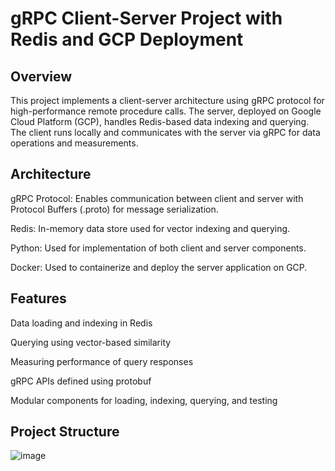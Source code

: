 # gRPC Client-Server Project with Redis and GCP Deployment

## **Overview**

This project implements a client-server architecture using gRPC protocol for high-performance remote procedure calls. The server, deployed on Google Cloud Platform (GCP), handles Redis-based data indexing and querying. The client runs locally and communicates with the server via gRPC for data operations and measurements.

## **Architecture**

gRPC Protocol: Enables communication between client and server with Protocol Buffers (.proto) for message serialization.

Redis: In-memory data store used for vector indexing and querying.

Python: Used for implementation of both client and server components.

Docker: Used to containerize and deploy the server application on GCP.

## **Features**
Data loading and indexing in Redis

Querying using vector-based similarity

Measuring performance of query responses

gRPC APIs defined using protobuf

Modular components for loading, indexing, querying, and testing

## **Project Structure**


![image](https://github.com/user-attachments/assets/1e2ad9ff-48eb-4273-be6e-7b368cbca088)

